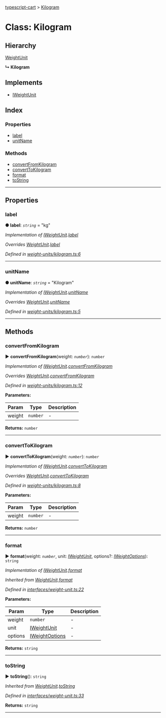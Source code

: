 [typescript-cart](../README.md) > [Kilogram](../classes/kilogram.md)



# Class: Kilogram

## Hierarchy


 [WeightUnit](weightunit.md)

**↳ Kilogram**







## Implements

* [IWeightUnit](../interfaces/iweightunit.md)

## Index

### Properties

* [label](kilogram.md#label)
* [unitName](kilogram.md#unitname)


### Methods

* [convertFromKilogram](kilogram.md#convertfromkilogram)
* [convertToKilogram](kilogram.md#converttokilogram)
* [format](kilogram.md#format)
* [toString](kilogram.md#tostring)



---
## Properties
<a id="label"></a>

###  label

**●  label**:  *`string`*  = "kg"

*Implementation of [IWeightUnit](../interfaces/iweightunit.md).[label](../interfaces/iweightunit.md#label)*

*Overrides [WeightUnit](weightunit.md).[label](weightunit.md#label)*

*Defined in [weight-units/kilogram.ts:6](https://github.com/FlareMind/typescript-cart/blob/0489372/src/weight-units/kilogram.ts#L6)*





___

<a id="unitname"></a>

###  unitName

**●  unitName**:  *`string`*  = "Kilogram"

*Implementation of [IWeightUnit](../interfaces/iweightunit.md).[unitName](../interfaces/iweightunit.md#unitname)*

*Overrides [WeightUnit](weightunit.md).[unitName](weightunit.md#unitname)*

*Defined in [weight-units/kilogram.ts:5](https://github.com/FlareMind/typescript-cart/blob/0489372/src/weight-units/kilogram.ts#L5)*





___


## Methods
<a id="convertfromkilogram"></a>

###  convertFromKilogram

► **convertFromKilogram**(weight: *`number`*): `number`



*Implementation of [IWeightUnit](../interfaces/iweightunit.md).[convertFromKilogram](../interfaces/iweightunit.md#convertfromkilogram)*

*Overrides [WeightUnit](weightunit.md).[convertFromKilogram](weightunit.md#convertfromkilogram)*

*Defined in [weight-units/kilogram.ts:12](https://github.com/FlareMind/typescript-cart/blob/0489372/src/weight-units/kilogram.ts#L12)*



**Parameters:**

| Param | Type | Description |
| ------ | ------ | ------ |
| weight | `number`   |  - |





**Returns:** `number`





___

<a id="converttokilogram"></a>

###  convertToKilogram

► **convertToKilogram**(weight: *`number`*): `number`



*Implementation of [IWeightUnit](../interfaces/iweightunit.md).[convertToKilogram](../interfaces/iweightunit.md#converttokilogram)*

*Overrides [WeightUnit](weightunit.md).[convertToKilogram](weightunit.md#converttokilogram)*

*Defined in [weight-units/kilogram.ts:8](https://github.com/FlareMind/typescript-cart/blob/0489372/src/weight-units/kilogram.ts#L8)*



**Parameters:**

| Param | Type | Description |
| ------ | ------ | ------ |
| weight | `number`   |  - |





**Returns:** `number`





___

<a id="format"></a>

###  format

► **format**(weight: *`number`*, unit: *[IWeightUnit](../interfaces/iweightunit.md)*, options?: *[IWeightOptions](../interfaces/iweightoptions.md)*): `string`



*Implementation of [IWeightUnit](../interfaces/iweightunit.md).[format](../interfaces/iweightunit.md#format)*

*Inherited from [WeightUnit](weightunit.md).[format](weightunit.md#format)*

*Defined in [interfaces/weight-unit.ts:22](https://github.com/FlareMind/typescript-cart/blob/0489372/src/interfaces/weight-unit.ts#L22)*



**Parameters:**

| Param | Type | Description |
| ------ | ------ | ------ |
| weight | `number`   |  - |
| unit | [IWeightUnit](../interfaces/iweightunit.md)   |  - |
| options | [IWeightOptions](../interfaces/iweightoptions.md)   |  - |





**Returns:** `string`





___

<a id="tostring"></a>

###  toString

► **toString**(): `string`



*Inherited from [WeightUnit](weightunit.md).[toString](weightunit.md#tostring)*

*Defined in [interfaces/weight-unit.ts:33](https://github.com/FlareMind/typescript-cart/blob/0489372/src/interfaces/weight-unit.ts#L33)*





**Returns:** `string`





___


